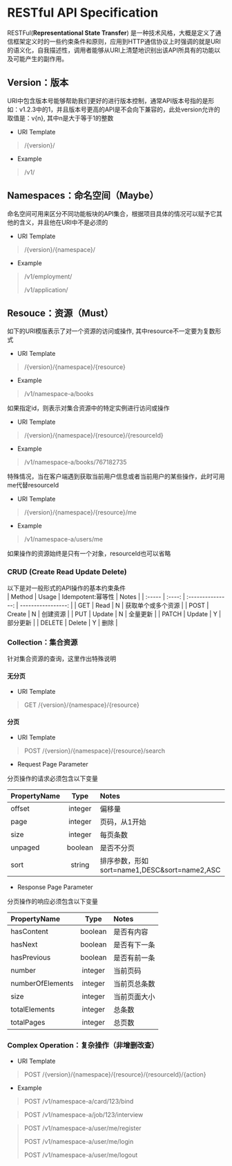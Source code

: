 # RESTful API Specification
RESTFul(**Representational State Transfer**) 是一种技术风格，大概是定义了通信框架定义时的一些约束条件和原则，应用到HTTP通信协议上时强调的就是URI的语义化，自我描述性，调用者能够从URI上清楚地识别出该API所具有的功能以及可能产生的副作用。

## Version：版本
URI中包含版本号能够帮助我们更好的进行版本控制，通常API版本号指的是形如：v1.2.3中的1，并且版本号更高的API是不会向下兼容的，此处version允许的取值是：v{n}, 其中n是大于等于1的整数
- URI Template
> /{version}/

- Example
> /v1/

## Namespaces：命名空间（Maybe）
命名空间可用来区分不同功能板块的API集合，根据项目具体的情况可以赋予它其他的含义，并且他在URI中不是必须的
- URI Template
> /{version}/{namespace}/

- Example
> /v1/employment/
> 
>/v1/application/

## Resouce：资源（Must）
 如下的URI模版表示了对一个资源的访问或操作, 其中resource不一定要为复数形式

- URI Template

> /{version}/{namespace}/{resource}

- Example

> /v1/namespace-a/books

如果指定id，则表示对集合资源中的特定实例进行访问或操作

- URI Template
  
> /{version}/{namespace}/{resource}/{resourceId}

- Example

> /v1/namespace-a/books/767182735

特殊情况，当在客户端遇到获取当前用户信息或者当前用户的某些操作，此时可用me代替resourceId

- URI Template
  
> /{version}/{namespace}/{resource}/me

- Example

> /v1/namespace-a/users/me

如果操作的资源始终是只有一个对象，resourceId也可以省略


### CRUD (Create Read Update Delete)
以下是对一般形式的API操作的基本约束条件   
| Method | Usage  | Idempotent:幂等性 |              Notes |
| :----- | :----: | :---------------: | -----------------: |
| GET    |  Read  |         N         | 获取单个或多个资源 |
| POST   | Create |         N         |           创建资源 |
| PUT    | Update |         N         |           全量更新 |
| PATCH  | Update |         Y         |           部分更新 |
| DELETE | Delete |         Y         |               删除 |

### Collection：集合资源
针对集合资源的查询，这里作出特殊说明
#### 无分页
- URI Template
> GET /{version}/{namespace}/{resource}

#### 分页
- URI Template
> POST /{version}/{namespace}/{resource}/search

- Request Page Parameter

分页操作的请求必须包含以下变量

| PropertyName |  Type   | Notes                                        |
| :----------- | :-----: | :------------------------------------------- |
| offset       | integer | 偏移量                                       |
| page         | integer | 页码，从1开始                                |
| size         | integer | 每页条数                                     |
| unpaged      | boolean | 是否不分页                                   |
| sort         | string  | 排序参数，形如sort=name1,DESC&sort=name2,ASC |


- Response Page Parameter

分页操作的响应必须包含以下变量

| PropertyName     |  Type   | Notes        |
| :--------------- | :-----: | :----------- |
| hasContent       | boolean | 是否有内容   |
| hasNext          | boolean | 是否有下一条 |
| hasPrevious      | boolean | 是否有前一条 |
| number           | integer | 当前页码     |
| numberOfElements | integer | 当前页总条数 |
| size             | integer | 当前页面大小 |
| totalElements    | integer | 总条数       |
| totalPages       | integer | 总页数       |


### Complex Operation：复杂操作（非增删改查）
- URI Template
> POST /{version}/{namespace}/{resource}/{resourceId}/{action}

- Example
> POST /v1/namespace-a/card/123/bind

> POST /v1/namespace-a/job/123/interview

> POST /v1/namespace-a/user/me/register
> 
> POST /v1/namespace-a/user/me/login
> 
> POST /v1/namespace-a/user/me/logout
